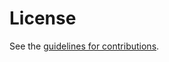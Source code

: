 # License

See the
[guidelines for contributions](https://github.com/VCGTF/draft-nakajima-crypto-asset-terminology/blob/master/CONTRIBUTING.md).
